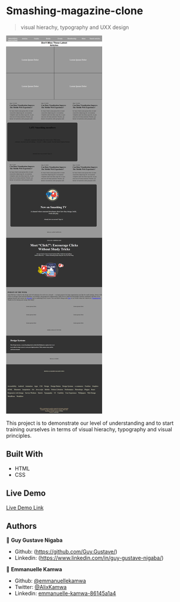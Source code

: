 # Smashing-magazine-clone

> visual hierachy, typography and UXX design

![screenshot](./images/magazine.png)

This project is to demonstrate our level of understanding and to start training ourselves in terms of visual hierachy, typography and visual principles.

## Built With

-   HTML
-   CSS

## Live Demo

[Live Demo Link](https://github.com/emmanuellekamwa/Smashing-magazine-clone/tree/feature-branch/)

## Authors

👤 **Guy Gustave Nigaba**

-   Github: (https://github.com/Guy.Gustave/)
-   Linkedin: (https://www.linkedin.com/in/guy-gustave-nigaba/)

👤 **Emmanuelle Kamwa**

-   Github: [@emmanuellekamwa](https://github.com/emmanuellekamwa)
-   Twitter: [@AlixKamwa](https://twitter.com/AlixKamwa)
-   Linkedin: [emmanuelle-kamwa-86145a1a4](https://www.linkedin.com/in/emmanuelle-kamwa-86145a1a4/)
